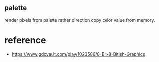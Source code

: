 palette
-------

render pixels from palette rather direction copy color value from memory.

# reference
- https://www.gdcvault.com/play/1023586/8-Bit-8-Bitish-Graphics